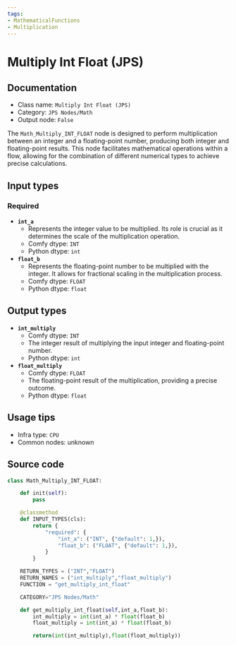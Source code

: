 ```yaml
---
tags:
- MathematicalFunctions
- Multiplication
---
```


# Multiply Int Float (JPS)
## Documentation
- Class name: `Multiply Int Float (JPS)`
- Category: `JPS Nodes/Math`
- Output node: `False`

The `Math_Multiply_INT_FLOAT` node is designed to perform multiplication between an integer and a floating-point number, producing both integer and floating-point results. This node facilitates mathematical operations within a flow, allowing for the combination of different numerical types to achieve precise calculations.
## Input types
### Required
- **`int_a`**
    - Represents the integer value to be multiplied. Its role is crucial as it determines the scale of the multiplication operation.
    - Comfy dtype: `INT`
    - Python dtype: `int`
- **`float_b`**
    - Represents the floating-point number to be multiplied with the integer. It allows for fractional scaling in the multiplication process.
    - Comfy dtype: `FLOAT`
    - Python dtype: `float`
## Output types
- **`int_multiply`**
    - Comfy dtype: `INT`
    - The integer result of multiplying the input integer and floating-point number.
    - Python dtype: `int`
- **`float_multiply`**
    - Comfy dtype: `FLOAT`
    - The floating-point result of the multiplication, providing a precise outcome.
    - Python dtype: `float`
## Usage tips
- Infra type: `CPU`
- Common nodes: unknown


## Source code
```python
class Math_Multiply_INT_FLOAT:

    def init(self):
        pass

    @classmethod
    def INPUT_TYPES(cls):
        return {
            "required": {
                "int_a": ("INT", {"default": 1,}),
                "float_b": ("FLOAT", {"default": 1,}),
            }
        }

    RETURN_TYPES = ("INT","FLOAT")
    RETURN_NAMES = ("int_multiply","float_multiply")
    FUNCTION = "get_multiply_int_float"

    CATEGORY="JPS Nodes/Math"

    def get_multiply_int_float(self,int_a,float_b):
        int_multiply = int(int_a) * float(float_b)
        float_multiply = int(int_a) * float(float_b)

        return(int(int_multiply),float(float_multiply))

```
